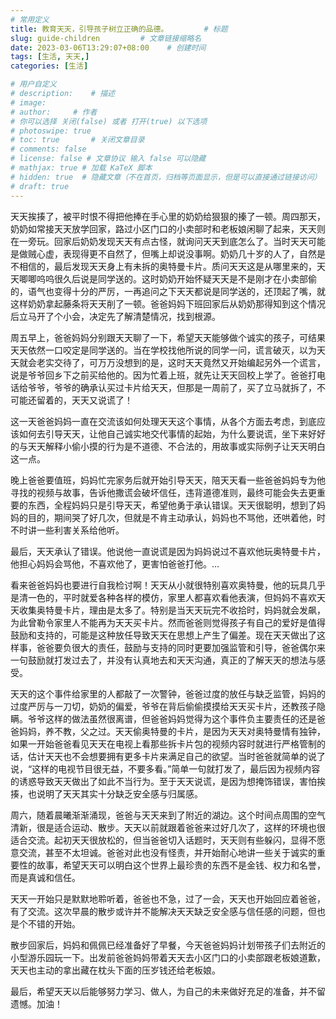 ```yaml
---
# 常用定义
title: 教育天天，引导孩子树立正确的品德。        # 标题
slug: guide-children         # 文章链接缩略名
date: 2023-03-06T13:29:07+08:00    # 创建时间
tags: [生活, 天天,]
categories: [生活]

# 用户自定义
# description:    # 描述
# image: 
# author:     # 作者
# 你可以选择 关闭(false) 或者 打开(true) 以下选项
# photoswipe: true
# toc: true       # 关闭文章目录
# comments: false
# license: false # 文章协议 输入 false 可以隐藏
# mathjax: true # 加载 KaTeX 脚本
# hidden: true  # 隐藏文章（不在首页，归档等页面显示，但是可以直接通过链接访问）
# draft: true
---
```


天天挨揍了，被平时恨不得把他捧在手心里的奶奶给狠狠的搸了一顿。周四那天，奶奶如常接天天放学回家，路过小区门口的小卖部时和老板娘闲聊了起来，天天则在一旁玩。回家后奶奶发现天天有点古怪，就询问天天到底怎么了。当时天天可能是做贼心虚，表现得更不自然了，但嘴上却说没事啊。奶奶几十岁的人了，自然是不相信的，最后发现天天身上有未拆的奥特曼卡片。质问天天这是从哪里来的，天天唧唧呜呜很久后说是同学送的。这时奶奶开始怀疑天天是不是刚才在小卖部偷的，语气也变得十分的严厉，一再追问之下天天都说是同学送的，还顶起了嘴，就这样奶奶拿起藤条将天天削了一顿。爸爸妈妈下班回家后从奶奶那得知到这个情况后立马开了个小会，决定先了解清楚情况，找到根源。

周五早上，爸爸妈妈分别跟天天聊了一下，希望天天能够做个诚实的孩子，可结果天天依然一口咬定是同学送的。当在学校找他所说的同学一问，谎言破灭，以为天天就会老实交待了，可万万没想到的是，这时天天竟然又开始编起另外一个谎言，说是爷爷回乡下之前买给他的。因为忙着上班，就先让天天回校上学了。爸爸打电话给爷爷，爷爷的确承认买过卡片给天天，但那是一周前了，买了立马就拆了，不可能还留着的，天天又说谎了！

这一天爸爸妈妈一直在交流该如何处理天天这个事情，从各个方面去考虑，到底应该如何去引导天天，让他自己诚实地交代事情的起始，为什么要说谎，坐下来好好的与天天解释小偷小摸的行为是不道德、不合法的，用故事或实际例子让天天明白这一点。

晚上爸爸要值班，妈妈忙完家务后就开始引导天天，陪天天看一些爸爸妈妈专为他寻找的视频与故事，告诉他撒谎会破坏信任，违背道德准则，最终可能会失去更重要的东西，全程妈妈只是引导天天，希望他勇于承认错误。天天很聪明，想到了妈妈的目的，期间哭了好几次，但就是不肯主动承认，妈妈也不骂他，还哄着他，时不时讲一些利害关系给他听。

最后，天天承认了错误。他说他一直说谎是因为妈妈说过不喜欢他玩奥特曼卡片，他担心妈妈会骂他，不喜欢他了，更害怕爸爸打他。…

看来爸爸妈妈也要进行自我检讨啊！天天从小就很特别喜欢奥特曼，他的玩具几乎是清一色的，平时就爱各种各样的模仿，家里人都喜欢看他表演，但妈妈不喜欢天天收集奥特曼卡片，理由是太多了。特别是当天天玩完不收拾时，妈妈就会发飙，为此曾勒令家里人不能再为天天买卡片。然而爸爸则觉得孩子有自己的爱好是值得鼓励和支持的，可能是这种放任导致天天在思想上产生了偏差。现在天天做出了这样事，爸爸要负很大的责任，鼓励与支持的同时更要加强监管和引导，爸爸偶尔来一句鼓励就打发过去了，并没有认真地去和天天沟通，真正的了解天天的想法与感受。

天天的这个事件给家里的人都敲了一次警钟，爸爸过度的放任与缺乏监管，妈妈的过度严厉与一刀切，奶奶的偏爱，爷爷在背后偷偷摸摸给天天买卡片，还教孩子隐瞒。爷爷这样的做法虽然很离谱，但爸爸妈妈觉得为这个事件负主要责任的还是爸爸妈妈，养不教，父之过。天天偷奥特曼的卡片，是因为天天对奥特曼情有独钟，如果一开始爸爸看见天天在电视上看那些拆卡片包的视频内容时就进行严格管制的话，估计天天也不会想要拥有更多卡片来满足自己的欲望。当时爸爸就简单的说了说，“这样的电视节目很无益，不要多看。”简单一句就打发了，最后因为视频内容的诱惑导致天天做出了如此不当行为。至于天天说谎，是因为想掩饰错误，害怕挨揍，也说明了天天其实十分缺乏安全感与归属感。

周六，随着晨曦渐渐涌现，爸爸与天天来到了附近的湖边。这个时间点周围的空气清新，很是适合运动、散步。天天以前就跟着爸爸来过好几次了，这样的环境也很适合交流。起初天天很放松的，但当爸爸切入话题时，天天则有些躲闪，显得不愿意交流，甚至不太坦诚。爸爸对此也没有怪责，并开始耐心地讲一些关于诚实的重要性的故事，希望天天可以明白这个世界上最珍贵的东西不是金钱、权力和名誉，而是真诚和信任。

天天一开始只是默默地聆听着，爸爸也不急，过了一会，天天也开始回应着爸爸，有了交流。这次早晨的散步或许并不能解决天天缺乏安全感与信任感的问题，但也是个不错的开始。

散步回家后，妈妈和佩佩已经准备好了早餐，今天爸爸妈妈计划带孩子们去附近的小型游乐园玩一下。出发前爸爸妈妈带着天天去小区门口的小卖部跟老板娘道歉，天天也主动的拿出藏在枕头下面的压岁钱还给老板娘。

最后，希望天天以后能够努力学习、做人，为自己的未来做好充足的准备，并不留遗憾。加油！